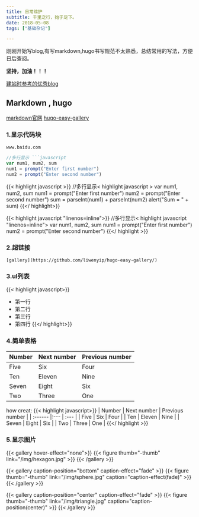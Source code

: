 ```yaml
---
title: 日常维护 
subtitle: 千里之行，始于足下。
date: 2018-05-08
tags: ["基础杂记"]

---
```


刚刚开始写blog,有写markdown,hugo书写规范不太熟悉，总结常用的写法，方便日后查阅。

**坚持，加油！！！**

<!--more-->
[建站时参考的优秀blog](https://keysaim.github.io/)
##  Markdown , hugo
[markdown官网](https://www.markdowntutorial.com/)         [hugo-easy-gallery](https://github.com/liwenyip/hugo-easy-gallery/)
	
### 1.显示代码块

`www.baidu.com`

```javascript
//多行显示 ```javascript
var num1, num2, sum
num1 = prompt("Enter first number")
num2 = prompt("Enter second number")
```

{{< highlight javascript >}}
//多行显示< highlight javascript >
var num1, num2, sum
num1 = prompt("Enter first number")
num2 = prompt("Enter second number")
sum = parseInt(num1) + parseInt(num2) 
alert("Sum = " + sum)
{{</ highlight>}}

	
{{< highlight javascript "linenos=inline">}}
//多行显示< highlight javascript "linenos=inline">
var num1, num2, sum
num1 = prompt("Enter first number")
num2 = prompt("Enter second number")
{{</ highlight >}}
	
### 2.超链接
`[gallery](https://github.com/liwenyip/hugo-easy-gallery/)`


### 3.ul列表
{{< highlight javascript>}}
- 第一行
- 第二行
- 第三行
- 第四行
{{</ highlight>}}

###	4.简单表格
| Number | Next number | Previous number |
| :------ |:--- | :--- |
| Five | Six | Four |
| Ten | Eleven | Nine |
| Seven | Eight | Six |
| Two | Three | One |
how creat:
{{< highlight javascript>}}
| Number | Next number | Previous number |
| :------ |:--- | :--- |
| Five | Six | Four |
| Ten | Eleven | Nine |
| Seven | Eight | Six |
| Two | Three | One |
{{</ highlight >}}

	
###	5.显示图片

{{< gallery hover-effect="none">}}
{{< figure thumb="-thumb" link="/img/hexagon.jpg" >}}
{{< /gallery >}}

{{< gallery caption-position="bottom" caption-effect="fade" >}}
{{< figure thumb="-thumb" link="/img/sphere.jpg" caption="caption-effect(fade)" >}}
{{< /gallery >}}

{{< gallery caption-position="center" caption-effect="fade" >}}
{{< figure thumb="-thumb" link="/img/triangle.jpg" caption="caption-position(center)" >}}
{{< /gallery >}}
	




	
	
	

	